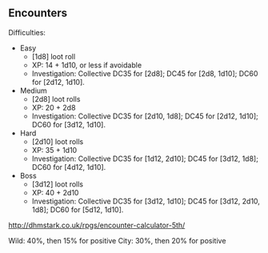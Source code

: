 ## Encounters

Difficulties:
- Easy
    - \[1d8\] loot roll
    - XP: 14 + 1d10, or less if avoidable
    - Investigation: Collective DC35 for \[2d8\]; DC45 for \[2d8, 1d10\]; DC60 for \[2d12, 1d10\].
- Medium
    - \[2d8\] loot rolls
    - XP: 20 + 2d8
    - Investigation: Collective DC35 for \[2d10, 1d8\]; DC45 for \[2d12, 1d10\]; DC60 for \[3d12, 1d10\].
- Hard
    - \[2d10\] loot rolls
    - XP: 35 + 1d10
    - Investigation: Collective DC35 for \[1d12, 2d10\]; DC45 for \[3d12, 1d8\]; DC60 for \[4d12, 1d10\].
- Boss
    - \[3d12\] loot rolls
    - XP: 40 + 2d10
    - Investigation: Collective DC35 for \[3d12, 1d10\]; DC45 for \[3d12, 2d10, 1d8\]; DC60 for \[5d12, 1d10\].

http://dhmstark.co.uk/rpgs/encounter-calculator-5th/

Wild: 40%, then 15% for positive
City: 30%, then 20% for positive
